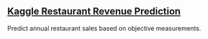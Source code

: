 ## [Kaggle Restaurant Revenue Prediction](https://www.kaggle.com/c/restaurant-revenue-prediction)  

Predict annual restaurant sales based on objective measurements.
